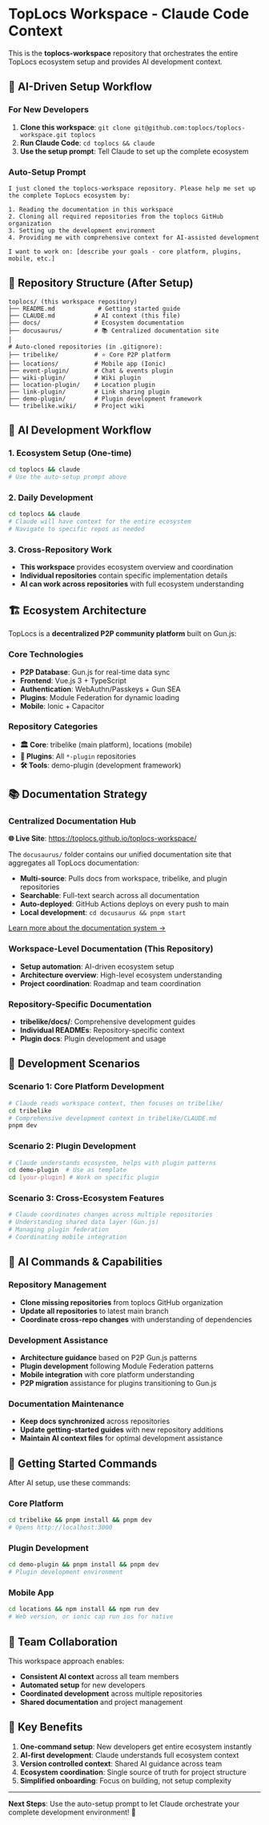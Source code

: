 # TopLocs Workspace - Claude Code Context

This is the **toplocs-workspace** repository that orchestrates the entire TopLocs ecosystem setup and provides AI development context.

## 🚀 AI-Driven Setup Workflow

### For New Developers
1. **Clone this workspace**: `git clone git@github.com:toplocs/toplocs-workspace.git toplocs`
2. **Run Claude Code**: `cd toplocs && claude`
3. **Use the setup prompt**: Tell Claude to set up the complete ecosystem

### Auto-Setup Prompt
```
I just cloned the toplocs-workspace repository. Please help me set up the complete TopLocs ecosystem by:

1. Reading the documentation in this workspace
2. Cloning all required repositories from the toplocs GitHub organization
3. Setting up the development environment
4. Providing me with comprehensive context for AI-assisted development

I want to work on: [describe your goals - core platform, plugins, mobile, etc.]
```

## 📁 Repository Structure (After Setup)

```
toplocs/ (this workspace repository)
├── README.md            # Getting started guide
├── CLAUDE.md           # AI context (this file)
├── docs/               # Ecosystem documentation
├── docusaurus/         # 📚 Centralized documentation site
│
# Auto-cloned repositories (in .gitignore):
├── tribelike/          # ⭐ Core P2P platform
├── locations/          # Mobile app (Ionic)
├── event-plugin/       # Chat & events plugin
├── wiki-plugin/        # Wiki plugin
├── location-plugin/    # Location plugin
├── link-plugin/        # Link sharing plugin
├── demo-plugin/        # Plugin development framework
└── tribelike.wiki/     # Project wiki
```

## 🤖 AI Development Workflow

### 1. Ecosystem Setup (One-time)
```bash
cd toplocs && claude
# Use the auto-setup prompt above
```

### 2. Daily Development
```bash
cd toplocs && claude
# Claude will have context for the entire ecosystem
# Navigate to specific repos as needed
```

### 3. Cross-Repository Work
- **This workspace** provides ecosystem overview and coordination
- **Individual repositories** contain specific implementation details
- **AI can work across repositories** with full ecosystem understanding

## 🏗️ Ecosystem Architecture

TopLocs is a **decentralized P2P community platform** built on Gun.js:

### Core Technologies
- **P2P Database**: Gun.js for real-time data sync
- **Frontend**: Vue.js 3 + TypeScript
- **Authentication**: WebAuthn/Passkeys + Gun SEA
- **Plugins**: Module Federation for dynamic loading
- **Mobile**: Ionic + Capacitor

### Repository Categories
- **🏛️ Core**: tribelike (main platform), locations (mobile)
- **🔌 Plugins**: All `*-plugin` repositories
- **🛠️ Tools**: demo-plugin (development framework)

## 📚 Documentation Strategy

### Centralized Documentation Hub
**🌐 Live Site**: https://toplocs.github.io/toplocs-workspace/

The `docusaurus/` folder contains our unified documentation site that aggregates all TopLocs documentation:
- **Multi-source**: Pulls docs from workspace, tribelike, and plugin repositories
- **Searchable**: Full-text search across all documentation
- **Auto-deployed**: GitHub Actions deploys on every push to main
- **Local development**: `cd docusaurus && pnpm start`

[Learn more about the documentation system →](./docusaurus/README.md)

### Workspace-Level Documentation (This Repository)
- **Setup automation**: AI-driven ecosystem setup
- **Architecture overview**: High-level ecosystem understanding
- **Project coordination**: Roadmap and team coordination

### Repository-Specific Documentation
- **tribelike/docs/**: Comprehensive development guides
- **Individual READMEs**: Repository-specific context
- **Plugin docs**: Plugin development and usage

## 🎯 Development Scenarios

### Scenario 1: Core Platform Development
```bash
# Claude reads workspace context, then focuses on tribelike/
cd tribelike
# Comprehensive development context in tribelike/CLAUDE.md
pnpm dev
```

### Scenario 2: Plugin Development
```bash
# Claude understands ecosystem, helps with plugin patterns
cd demo-plugin  # Use as template
cd [your-plugin] # Work on specific plugin
```

### Scenario 3: Cross-Ecosystem Features
```bash
# Claude coordinates changes across multiple repositories
# Understanding shared data layer (Gun.js)
# Managing plugin federation
# Coordinating mobile integration
```

## 🔧 AI Commands & Capabilities

### Repository Management
- **Clone missing repositories** from toplocs GitHub organization
- **Update all repositories** to latest main branch
- **Coordinate cross-repo changes** with understanding of dependencies

### Development Assistance
- **Architecture guidance** based on P2P Gun.js patterns
- **Plugin development** following Module Federation patterns
- **Mobile integration** with core platform understanding
- **P2P migration** assistance for plugins transitioning to Gun.js

### Documentation Maintenance
- **Keep docs synchronized** across repositories
- **Update getting-started guides** with new repository additions
- **Maintain AI context files** for optimal development assistance

## 🚀 Getting Started Commands

After AI setup, use these commands:

### Core Platform
```bash
cd tribelike && pnpm install && pnpm dev
# Opens http://localhost:3000
```

### Plugin Development
```bash
cd demo-plugin && pnpm install && pnpm dev
# Plugin development environment
```

### Mobile App
```bash
cd locations && npm install && npm run dev
# Web version, or ionic cap run ios for native
```

## 🤝 Team Collaboration

This workspace approach enables:
- **Consistent AI context** across all team members
- **Automated setup** for new developers
- **Coordinated development** across multiple repositories
- **Shared documentation** and project management

## 📖 Key Benefits

1. **One-command setup**: New developers get entire ecosystem instantly
2. **AI-first development**: Claude understands full ecosystem context
3. **Version controlled context**: Shared AI guidance across team
4. **Ecosystem coordination**: Single source of truth for project structure
5. **Simplified onboarding**: Focus on building, not setup complexity

---

**Next Steps**: Use the auto-setup prompt to let Claude orchestrate your complete development environment! 🚀